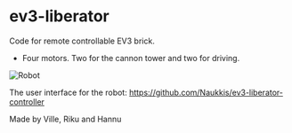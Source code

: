 # ev3-liberator

Code for remote controllable EV3 brick.

- Four motors. Two for the cannon tower and two for driving.


![Robot](https://user-images.githubusercontent.com/28950440/32414131-e852d73c-c228-11e7-85c8-4e1dfa168b97.jpg)

The user interface for the robot:
https://github.com/Naukkis/ev3-liberator-controller

Made by Ville, Riku and Hannu
